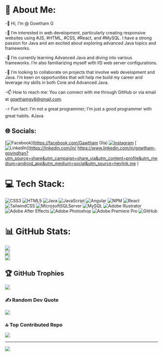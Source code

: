 # 💫 About Me:

-👋 Hi, I’m @ Gowtham G

-👀 I’m interested in web development, particularly creating responsive websites using #JS, #HTML, #CSS, #React, and #MySQL. I have a strong passion for Java and am excited about exploring advanced Java topics and frameworks.

-🌱 I’m currently learning Advanced Java and diving into various frameworks. I’m also familiarizing myself with IIS web server configurations.

-💞️ I’m looking to collaborate on projects that involve web development and Java. I’m keen on opportunities that will help me build my career and leverage my skills in both Core and Advanced Java.

-📫 How to reach me: You can connect with me through GitHub or via email at gowthamgy8@gmail.com.

-⚡ Fun fact: I’m not a great programmer; I’m just a good programmer with great habits. #Java



## 🌐 Socials:
[![Facebook](https://img.shields.io/badge/Facebook-%231877F2.svg?logo=Facebook&logoColor=white)](https://facebook.com/Gawtham Gta) [![Instagram](https://img.shields.io/badge/Instagram-%23E4405F.svg?logo=Instagram&logoColor=white)](https://instagram.com/gowtham_g_t_a) [![LinkedIn](https://img.shields.io/badge/LinkedIn-%230077B5.svg?logo=linkedin&logoColor=white)](https://linkedin.com/in/          https://www.linkedin.com/in/gowtham-govindhan?utm_source=share&utm_campaign=share_via&utm_content=profile&utm_medium=android_app&utm_medium=social&utm_source=heylink.me        ) 

# 💻 Tech Stack:
![CSS3](https://img.shields.io/badge/css3-%231572B6.svg?style=for-the-badge&logo=css3&logoColor=white) ![HTML5](https://img.shields.io/badge/html5-%23E34F26.svg?style=for-the-badge&logo=html5&logoColor=white) ![Java](https://img.shields.io/badge/java-%23ED8B00.svg?style=for-the-badge&logo=openjdk&logoColor=white) ![JavaScript](https://img.shields.io/badge/javascript-%23323330.svg?style=for-the-badge&logo=javascript&logoColor=%23F7DF1E) ![Angular](https://img.shields.io/badge/angular-%23DD0031.svg?style=for-the-badge&logo=angular&logoColor=white) ![NPM](https://img.shields.io/badge/NPM-%23CB3837.svg?style=for-the-badge&logo=npm&logoColor=white) ![React](https://img.shields.io/badge/react-%2320232a.svg?style=for-the-badge&logo=react&logoColor=%2361DAFB) ![TailwindCSS](https://img.shields.io/badge/tailwindcss-%2338B2AC.svg?style=for-the-badge&logo=tailwind-css&logoColor=white) ![MicrosoftSQLServer](https://img.shields.io/badge/Microsoft%20SQL%20Server-CC2927?style=for-the-badge&logo=microsoft%20sql%20server&logoColor=white) ![MySQL](https://img.shields.io/badge/mysql-4479A1.svg?style=for-the-badge&logo=mysql&logoColor=white) ![Adobe Illustrator](https://img.shields.io/badge/adobe%20illustrator-%23FF9A00.svg?style=for-the-badge&logo=adobe%20illustrator&logoColor=white) ![Adobe After Effects](https://img.shields.io/badge/Adobe%20After%20Effects-9999FF.svg?style=for-the-badge&logo=Adobe%20After%20Effects&logoColor=white) ![Adobe Photoshop](https://img.shields.io/badge/adobe%20photoshop-%2331A8FF.svg?style=for-the-badge&logo=adobe%20photoshop&logoColor=white) ![Adobe Premiere Pro](https://img.shields.io/badge/Adobe%20Premiere%20Pro-9999FF.svg?style=for-the-badge&logo=Adobe%20Premiere%20Pro&logoColor=white) ![GitHub](https://img.shields.io/badge/github-%23121011.svg?style=for-the-badge&logo=github&logoColor=white)
# 📊 GitHub Stats:
![](https://github-readme-stats.vercel.app/api?username=gowthamgovindhan28&theme=dark&hide_border=false&include_all_commits=false&count_private=false)<br/>
![](https://github-readme-streak-stats.herokuapp.com/?user=gowthamgovindhan28&theme=dark&hide_border=false)<br/>
![](https://github-readme-stats.vercel.app/api/top-langs/?username=gowthamgovindhan28&theme=dark&hide_border=false&include_all_commits=false&count_private=false&layout=compact)

## 🏆 GitHub Trophies
![](https://github-profile-trophy.vercel.app/?username=gowthamgovindhan28&theme=radical&no-frame=true&no-bg=false&margin-w=4)

### ✍️ Random Dev Quote
![](https://quotes-github-readme.vercel.app/api?type=horizontal&theme=radical)

### 🔝 Top Contributed Repo
![](https://github-contributor-stats.vercel.app/api?username=gowthamgovindhan28&limit=5&theme=dark&combine_all_yearly_contributions=true)

---
[![](https://visitcount.itsvg.in/api?id=gowthamgovindhan28&icon=0&color=0)](https://visitcount.itsvg.in)

